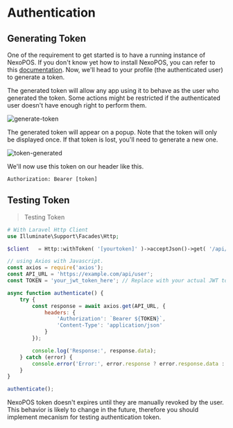 

# Authentication

## Generating Token

One of the requirement to get started is to have a running instance of NexoPOS. If you don't know yet how to install NexoPOS, you can refer to this [documentation](https://my.nexopos.com/en/documentation/getting-started/download-and-install). Now, we'll head to your profile (the authenticated user) to generate a token.

<aside class="notice">
The generated token will allow any app using it to behave as the user who generated the token. Some actions might be restricted if the authenticated user doesn't have enough right to perform them.
</aside>

![generate-token](generate-token.png)

The generated token will appear on a popup. Note that the token will only be displayed once. If that token is lost, you'll need to generate a new one.

![token-generated](token-generated.png)

We'll now use this token on our header like this.

`Authorization: Bearer [token]`

## Testing Token

> Testing Token

```php
# With Laravel Http Client
use Illuminate\Support\Facades\Http;

$client   = Http::withToken( '[yourtoken]' )->acceptJson()->get( '/api/user' );

```

```js
// using Axios with Javascript.
const axios = require('axios');
const API_URL = 'https://example.com/api/user';
const TOKEN = 'your_jwt_token_here'; // Replace with your actual JWT token

async function authenticate() {
    try {
        const response = await axios.get(API_URL, {
            headers: {
                'Authorization': `Bearer ${TOKEN}`,
                'Content-Type': 'application/json'
            }
        });

        console.log('Response:', response.data);
    } catch (error) {
        console.error('Error:', error.response ? error.response.data : error.message);
    }
}

authenticate();
```

NexoPOS token doesn't expires until they are manually revoked by the user. This behavior is likely to change in the future, therefore you should implement mecanism for testing authentication token.